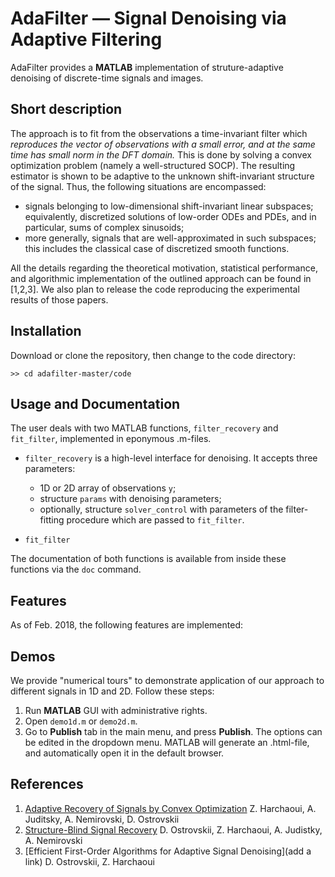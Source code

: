 # AdaFilter — Signal Denoising via Adaptive Filtering

AdaFilter provides a **MATLAB** implementation of struture-adaptive denoising of discrete-time signals and images.

## Short description

The approach is to fit from the observations a time-invariant filter which *reproduces the vector of observations with a small error, and at the same time has small norm in the DFT domain.* This is done by solving a convex optimization problem (namely a well-structured SOCP).
The resulting estimator is shown to be adaptive to the unknown shift-invariant structure of the signal. Thus, the following situations are encompassed:

- signals belonging to low-dimensional shift-invariant linear subspaces; equivalently, discretized solutions of low-order ODEs and PDEs, and in particular, sums of complex sinusoids;
- more generally, signals that are well-approximated in such subspaces; this includes the classical case of discretized smooth functions.

All the details regarding the theoretical motivation, statistical performance, and algorithmic implementation of the outlined approach can be found in [1,2,3]. We also plan to release the code reproducing the experimental results of those papers.

## Installation
Download or clone the repository, then change to the code directory: 
```
>> cd adafilter-master/code
``` 

## Usage and Documentation
The user deals with two MATLAB functions, ``filter_recovery`` and ``fit_filter``, implemented in eponymous .m-files.

- ``filter_recovery`` is a high-level interface for denoising. It accepts three parameters: 
  - 1D or 2D array of observations ``y``; 
  - structure ``params`` with denoising parameters; 
  - optionally, structure ``solver_control`` with parameters of the filter-fitting procedure which are passed to ``fit_filter``.

- ``fit_filter`` 

The documentation of both functions is available from inside these functions via the ``doc`` command.

## Features
As of Feb. 2018, the following features are implemented:

## Demos
We provide "numerical tours" to demonstrate application of our approach to different signals in 1D and 2D. Follow these steps:
1. Run **MATLAB** GUI with administrative rights. 
2. Open ``demo1d.m`` or ``demo2d.m``.
3. Go to **Publish** tab in the main menu, and press **Publish**. The options can be edited in the dropdown menu.
MATLAB will generate an .html-file, and automatically open it in the default browser.

## References
1. [Adaptive Recovery of Signals by Convex Optimization](https://hal.inria.fr/hal-01250215) Z. Harchaoui, A. Juditsky, A. Nemirovski, D. Ostrovskii
2. [Structure-Blind Signal Recovery](https://arxiv.org/abs/1607.05712) D. Ostrovskii, Z. Harchaoui, A. Judistky, A. Nemirovski
3. [Efficient First-Order Algorithms for Adaptive Signal Denoising](add a link) D. Ostrovskii, Z. Harchaoui
